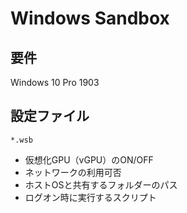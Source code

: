 # Windows Sandbox

## 要件
Windows 10 Pro 1903

## 設定ファイル
`*.wsb`
- 仮想化GPU（vGPU）のON/OFF
- ネットワークの利用可否
- ホストOSと共有するフォルダーのパス
- ログオン時に実行するスクリプト
